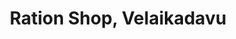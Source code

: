 ---
title: "Ration Shop, Velaikadavu"
url: /vellaikadavu/ration-shop-velaikadavu/
shop: convenience
---